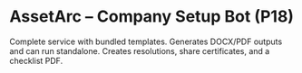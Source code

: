 
# AssetArc – Company Setup Bot (P18)

Complete service with bundled templates. Generates DOCX/PDF outputs and can run standalone.
Creates resolutions, share certificates, and a checklist PDF.
